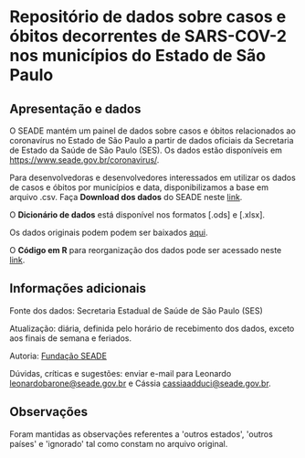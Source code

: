# Repositório de dados sobre casos e óbitos decorrentes de SARS-COV-2 nos municípios do Estado de São Paulo

## Apresentação e dados

O SEADE mantém um painel de dados sobre casos e óbitos relacionados ao coronavírus no Estado de São Paulo a partir de dados oficiais da Secretaria de Estado da Saúde de São Paulo (SES). Os dados estão disponíveis em https://www.seade.gov.br/coronavirus/.

Para desenvolvedoras e desenvolvedores interessados em utilizar os dados de casos e óbitos por municípios e data, disponibilizamos a base em arquivo .csv. Faça **Download dos dados** do SEADE neste [link](https://raw.githubusercontent.com/seade-R/dados-covid-sp/master/data/dados_covid_sp.csv).

O **Dicionário de dados** está disponível nos formatos [.ods] e [.xlsx].

Os dados originais podem podem ser baixados [aqui](https://github.com/seade-R/dados-covid-sp/blob/master/data/Municipios%20informacoes%20dia.xlsx).

O **Código em R** para reorganização dos dados pode ser acessado neste [link](https://github.com/seade-R/dados-covid-sp/blob/master/R/dados_covid_sp.R).

## Informações adicionais

Fonte dos dados: Secretaria Estadual de Saúde de São Paulo (SES)

Atualização: diária, definida pelo horário de recebimento dos dados, exceto aos finais de semana e feriados.

Autoria: [Fundação SEADE](https://www.seade.gov.br/)

Dúvidas, críticas e sugestões: enviar e-mail para Leonardo [leonardobarone@seade.gov.br](leonardobarone@seade.gov.br) e Cássia [cassiaadduci@seade.gov.br](cassiaadduci@seade.gov.br).

## Observações

Foram mantidas as observações referentes a 'outros estados', 'outros países' e 'ignorado' tal como constam no arquivo original.